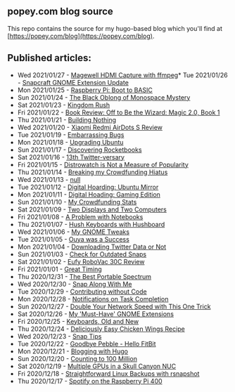 ## popey.com blog source

This repo contains the source for my hugo-based blog which you'll find at [https://popey.com/blog](https://popey.com/blog).

## Published articles:

* Wed 2021/01/27 - [Magewell HDMI Capture with ffmpeg](https://popey.com/blog/2021/01/magewell-hdmi-capture-with-ffmpeg)* Tue 2021/01/26 - [Snapcraft GNOME Extension Update](https://popey.com/blog/2021/01/snapcraft-gnome-extension-update)
* Mon 2021/01/25 - [Raspberry Pi: Boot to BASIC](https://popey.com/blog/2021/01/raspberry-pi-boot-to-basic)
* Sun 2021/01/24 - [The Black Oblong of Monospace Mystery](https://popey.com/blog/2021/01/the-black-oblong-of-monospace-mystery)
* Sat 2021/01/23 - [Kingdom Rush](https://popey.com/blog/2021/01/kingdom-rush)
* Fri 2021/01/22 - [Book Review: Off to Be the Wizard: Magic 2.0, Book 1](https://popey.com/blog/2021/01/book-review-off-to-be-the-wizard)
* Thu 2021/01/21 - [Building Nothing](https://popey.com/blog/2021/01/building-nothing)
* Wed 2021/01/20 - [Xiaomi Redmi AirDots S Review](https://popey.com/blog/2021/01/xiaomi-redmi-airdots-s-review)
* Tue 2021/01/19 - [Embarrassing Bugs](https://popey.com/blog/2021/01/embarrassing-bugs)
* Mon 2021/01/18 - [Upgrading Ubuntu](https://popey.com/blog/2021/01/upgrading-ubuntu)
* Sun 2021/01/17 - [Discovering Rocketbooks](https://popey.com/blog/2021/01/discovering-rocketbooks)
* Sat 2021/01/16 - [13th Twitter-versary](https://popey.com/blog/2021/01/13th-twitterversary)
* Fri 2021/01/15 - [Distrowatch is Not a Measure of Popularity](https://popey.com/blog/2021/01/distrowatch-is-not-a-measure-of-popularity)
* Thu 2021/01/14 - [Breaking my Crowdfunding Hiatus](https://popey.com/blog/2021/01/breaking-my-crowdfunding-hiatus)
* Wed 2021/01/13 - [null](https://popey.com/blog/2021/01/null)
* Tue 2021/01/12 - [Digital Hoarding: Ubuntu Mirror](https://popey.com/blog/2021/01/digital-hoarding-ubuntu-mirror)
* Mon 2021/01/11 - [Digital Hoading: Gaming Edition](https://popey.com/blog/2021/01/digital-hoarding-gaming-edition)
* Sun 2021/01/10 - [My Crowdfunding Stats](https://popey.com/blog/2021/01/my-crowdfunding-stats)
* Sat 2021/01/09 - [Two Displays and Two Computers](https://popey.com/blog/2021/01/two-displays-and-two-computers)
* Fri 2021/01/08 - [A Problem with Notebooks](https://popey.com/blog/2021/01/a-problem-with-notebooks)
* Thu 2021/01/07 - [Hush Keyboards with Hushboard](https://popey.com/blog/2021/01/hush-keyboards-with-hushboard)
* Wed 2021/01/06 - [My GNOME Tweaks](https://popey.com/blog/2021/01/my-gnome-tweaks)
* Tue 2021/01/05 - [Ouya was a Success](https://popey.com/blog/2021/01/ouya-was-a-success)
* Mon 2021/01/04 - [Downloading Twitter Data or Not](https://popey.com/blog/2021/01/downloading-twitter-data-or-not)
* Sun 2021/01/03 - [Check for Outdated Snaps](https://popey.com/blog/2021/01/check-for-outdated-snaps)
* Sat 2021/01/02 - [Eufy RoboVac 30C Review](https://popey.com/blog/2021/01/eufy-robovac-30c-review)
* Fri 2021/01/01 - [Great Timing](https://popey.com/blog/2021/01/great-timing)
* Thu 2020/12/31 - [The Best Portable Spectrum](https://popey.com/blog/2020/12/the-best-portable-spectrum)
* Wed 2020/12/30 - [Snap Along With Me](https://popey.com/blog/2020/12/snap-along-with-me)
* Tue 2020/12/29 - [Contributing without Code](https://popey.com/blog/2020/12/contributing-without-code)
* Mon 2020/12/28 - [Notifications on Task Completion](https://popey.com/blog/2020/12/notifications-on-task-completion)
* Sun 2020/12/27 - [Double Your Network Speed with This One Trick](https://popey.com/blog/2020/12/double-your-network-speed-with-this-one-trick)
* Sat 2020/12/26 - [My 'Must-Have' GNOME Extensions](https://popey.com/blog/2020/12/my-must-have-gnome-extensions)
* Fri 2020/12/25 - [Keyboards, Old and New](https://popey.com/blog/2020/12/keyboards-old-and-new)
* Thu 2020/12/24 - [Deliciously Easy Chicken Wings Recipe](https://popey.com/blog/2020/12/deliciously-easy-chicken-wings-recipe)
* Wed 2020/12/23 - [Snap Tips](https://popey.com/blog/2020/12/snap-tips)
* Tue 2020/12/22 - [Goodbye Pebble - Hello FitBit](https://popey.com/blog/2020/12/goodbye-pebble-hello-fitbit)
* Mon 2020/12/21 - [Blogging with Hugo](https://popey.com/blog/2020/12/blogging-with-hugo)
* Sun 2020/12/20 - [Counting to 100 Million](https://popey.com/blog/2020/12/counting-to-100-million)
* Sat 2020/12/19 - [Multiple GPUs in a Skull Canyon NUC](https://popey.com/blog/2020/12/multiple-gpus-in-a-skull-canyon-nuc)
* Fri 2020/12/18 - [Straightforward Linux Backups with rsnapshot](https://popey.com/blog/2020/12/straightforward-linux-backups-with-rsnapshot)
* Thu 2020/12/17 - [Spotify on the Raspberry Pi 400](https://popey.com/blog/2020/12/spotify-on-the-raspberry-pi-400)